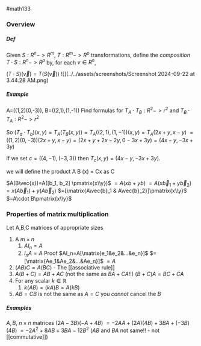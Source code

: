 #math133 
### Overview
##### Def
Given $S:R^n->R^m$, $T:R^m->R^p$ transformations, define the *composition* $T\cdot S:R^n->R^p$ by, for each $v\in R^n$,

$(T\cdot S)(\vec{v})=T(S(\vec{v}))$
![](../../assets/screenshots/Screenshot 2024-09-22 at 3.44.28 AM.png)

##### Example
A=((1,2)(0,-3)), B=((2,1),(1,-1))
Find formulas for $T_A \cdot T_B:R^2->r^2$ and $T_B \cdot T_A:R^2->r^2$

So
$(T_a \cdot T_b)(x,y)=T_A(T_B(x,y))=T_A((2,1),(1,-1))(x,y)=T_A(2x+y,x-y)$
$=((1,2)(0,-3))(2x+y,x-y)=(2x+y+2x-2y,0-3x+3y)=(4x-y,-3x+3y)$

If we set $c=((4,-1),(-3,3))$ then $T_c(x,y)=(4x-y,-3x+3y)$.

we will define the product A B (x) = Cx as C

$A(B\vec{x})=A([b_1, b_2] \pmatrix{x\\y})$
	   $= A(xb+yb)$
	   $=A(x\vec{b}_1+y\vec{b}_2)$
	   $=x(A\vec{b}_1)+y(A\vec{b}_2)$ 
	   $=[\matrix{A\vec{b}_1 & A\vec{b}_2}]\pmatrix{x\\y}$
	   $=A\cdot B\pmatrix{x\\y}$ 

### Properties of matrix multiplication
Let A,B,C matrices of appropriate sizes
1. A $m \times n$
	1. $AI_n = A$
	2. $I_nA = A$
	Proof
	$AI_n=A[\matrix{e_1&e_2&...&e_n}]$
		$=[\matrix{Ae_1&Ae_2&...&Ae_n}]$
		$=A$
2. $(AB)C=A(BC)$ - The [[associative rule]]
3. $A(B+C) = AB+AC$ (not the same as $BA+CA$!!)
   $(B+C)A=BC+CA$
4. For any scalar $k\in\mathbb{R}$
	1. $k(AB) = (kA)B = A(kB)$
5. $AB=CB$ is not the same as $A=C$ you *cannot* cancel the $B$

##### Examples
$A,B$, $n\times n$ matrices
$(2A-3B)(-A+4B)$
$= -2AA+(2A)(4B)+3BA+(-3B)(4B)$
$= -2A^2+8AB+3BA-12B^2$ ($AB$ and $BA$ not same!! - not [[commutative]])


